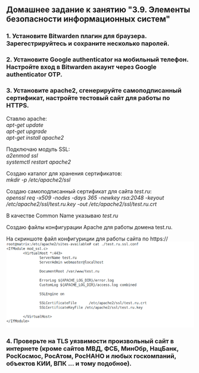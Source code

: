 ## Домашнее задание к занятию "3.9. Элементы безопасности информационных систем"

### 1. Установите Bitwarden плагин для браузера. Зарегестрируйтесь и сохраните несколько паролей.

### 2. Установите Google authenticator на мобильный телефон. Настройте вход в Bitwarden акаунт через Google authenticator OTP.

### 3. Установите apache2, сгенерируйте самоподписанный сертификат, настройте тестовый сайт для работы по HTTPS.

Ставлю apache:  
*_apt-get update_*  
*_apt-get upgrade_*  
*_apt-get install apache2_*  

Подключаю модуль SSL:  
*_a2enmod ssl_*  
*_systemctl restart apache2_*

Создаю каталог для хранения сертификатов:  
*_mkdir -p /etc/apache2/ssl_*  

Создаю самоподписанный сертификат для сайта _test.ru_:  
*_openssl req -x509 -nodes -days 365 -newkey rsa:2048 -keyout /etc/apache2/ssl/test.ru.key -out /etc/apache2/ssl/test.ru.crt_*  

В качестве Common Name указываю _test.ru_  

Создаю файлы конфигурации Apache для работы домена test.ru.  

На скриншоте файл конфигуриции для работы сайта по https://  
![test_ru_ssl](test_ru_ssl.png)  

### 4. Проверьте на TLS уязвимости произвольный сайт в интернете (кроме сайтов МВД, ФСБ, МинОбр, НацБанк, РосКосмос, РосАтом, РосНАНО и любых госкомпаний, объектов КИИ, ВПК ... и тому подобное).